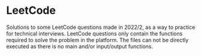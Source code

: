 # LeetCode
Solutions to some LeetCode questions made in 2022/2, as a way to practice for technical interviews. LeetCode questions only contain the functions required to solve the problem in the platform. The files can not be directly executed as there is no main and/or input/output functions.
